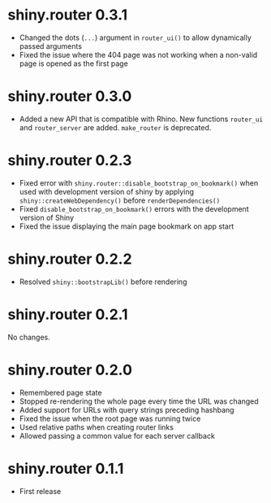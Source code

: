 # shiny.router 0.3.1

- Changed the dots (`...`) argument in `router_ui()` to allow dynamically passed arguments
- Fixed the issue where the 404 page was not working when a non-valid page is opened as the first page

# shiny.router 0.3.0

- Added a new API that is compatible with Rhino. New functions `router_ui` and `router_server` are added. `make_router` is deprecated.

# shiny.router 0.2.3

- Fixed error with `shiny.router::disable_bootstrap_on_bookmark()` when used with development version of shiny by applying `shiny::createWebDependency()` before `renderDependencies()`
- Fixed `disable_bootstrap_on_bookmark()` errors with the development version of Shiny
- Fixed the issue displaying the main page bookmark on app start

# shiny.router 0.2.2

- Resolved `shiny::bootstrapLib()` before rendering

# shiny.router 0.2.1

No changes.

# shiny.router 0.2.0

- Remembered page state
- Stopped re-rendering the whole page every time the URL was changed
- Added support for URLs with query strings preceding hashbang
- Fixed the issue when the root page was running twice
- Used relative paths when creating router links
- Allowed passing a common value for each server callback

# shiny.router 0.1.1

- First release
